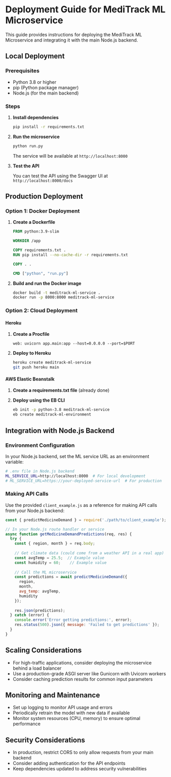 # Deployment Guide for MediTrack ML Microservice

This guide provides instructions for deploying the MediTrack ML Microservice and integrating it with the main Node.js backend.

## Local Deployment

### Prerequisites

- Python 3.8 or higher
- pip (Python package manager)
- Node.js (for the main backend)

### Steps

1. **Install dependencies**

   ```bash
   pip install -r requirements.txt
   ```

2. **Run the microservice**

   ```bash
   python run.py
   ```

   The service will be available at `http://localhost:8000`

3. **Test the API**

   You can test the API using the Swagger UI at `http://localhost:8000/docs`

## Production Deployment

### Option 1: Docker Deployment

1. **Create a Dockerfile**

   ```dockerfile
   FROM python:3.9-slim

   WORKDIR /app

   COPY requirements.txt .
   RUN pip install --no-cache-dir -r requirements.txt

   COPY . .

   CMD ["python", "run.py"]
   ```

2. **Build and run the Docker image**

   ```bash
   docker build -t meditrack-ml-service .
   docker run -p 8000:8000 meditrack-ml-service
   ```

### Option 2: Cloud Deployment

#### Heroku

1. **Create a Procfile**

   ```
   web: uvicorn app.main:app --host=0.0.0.0 --port=$PORT
   ```

2. **Deploy to Heroku**

   ```bash
   heroku create meditrack-ml-service
   git push heroku main
   ```

#### AWS Elastic Beanstalk

1. **Create a requirements.txt file** (already done)

2. **Deploy using the EB CLI**

   ```bash
   eb init -p python-3.8 meditrack-ml-service
   eb create meditrack-ml-environment
   ```

## Integration with Node.js Backend

### Environment Configuration

In your Node.js backend, set the ML service URL as an environment variable:

```bash
# .env file in Node.js backend
ML_SERVICE_URL=http://localhost:8000  # For local development
# ML_SERVICE_URL=https://your-deployed-service-url  # For production
```

### Making API Calls

Use the provided `client_example.js` as a reference for making API calls from your Node.js backend:

```javascript
const { predictMedicineDemand } = require('./path/to/client_example');

// In your Node.js route handler or service
async function getMedicineDemandPredictions(req, res) {
  try {
    const { region, month } = req.body;
    
    // Get climate data (could come from a weather API in a real app)
    const avgTemp = 25.5;  // Example value
    const humidity = 60;    // Example value
    
    // Call the ML microservice
    const predictions = await predictMedicineDemand({
      region,
      month,
      avg_temp: avgTemp,
      humidity
    });
    
    res.json(predictions);
  } catch (error) {
    console.error('Error getting predictions:', error);
    res.status(500).json({ message: 'Failed to get predictions' });
  }
}
```

## Scaling Considerations

- For high-traffic applications, consider deploying the microservice behind a load balancer
- Use a production-grade ASGI server like Gunicorn with Uvicorn workers
- Consider caching prediction results for common input parameters

## Monitoring and Maintenance

- Set up logging to monitor API usage and errors
- Periodically retrain the model with new data if available
- Monitor system resources (CPU, memory) to ensure optimal performance

## Security Considerations

- In production, restrict CORS to only allow requests from your main backend
- Consider adding authentication for the API endpoints
- Keep dependencies updated to address security vulnerabilities